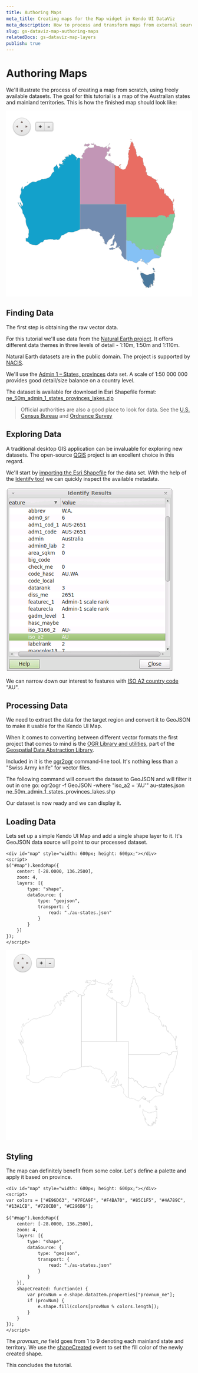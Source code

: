 ```yaml
---
title: Authoring Maps
meta_title: Creating maps for the Map widget in Kendo UI DataViz
meta_description: How to process and transform maps from external sources to use with the Map widget.
slug: gs-dataviz-map-authoring-maps
relatedDocs: gs-dataviz-map-layers
publish: true
---
```


# Authoring Maps

We'll illustrate the process of creating a map from scratch, using freely available datasets.
The goal for this tutorial is a map of the Australian states and mainland territories.
This is how the finished map should look like:

![Finished map](images/map-au.png)

## Finding Data

The first step is obtaining the raw vector data.

For this tutorial we'll use data from the [Natural Earth project](http://www.naturalearthdata.com/).
It offers different data themes in three levels of detail - 1:10m, 1:50m and 1:110m.

Natural Earth datasets are in the public domain. The project is supported by [NACIS](http://nacis.org/).

We'll use the [Admin 1 – States, provinces](http://www.naturalearthdata.com/downloads/50m-cultural-vectors)
data set. A scale of 1:50 000 000 provides good detail/size balance on a country level.

The dataset is available for download in Esri Shapefile format:
[ne_50m_admin_1_states_provinces_lakes.zip](http://www.naturalearthdata.com/http//www.naturalearthdata.com/download/50m/cultural/ne_50m_admin_1_states_provinces_lakes.zip)

> Official authorities are also a good place to look for data. See the [U.S. Census Bureau](http://www.census.gov) and [Ordnance Survey](http://www.ordnancesurvey.co.uk/)

## Exploring Data

A traditional desktop GIS application can be invaluable for exploring new datasets.
The open-source [QGIS](http://www.qgis.org/en/site/) project is an excellent choice in this regard.

We'll start by [importing the Esri Shapefile](http://www.qgis.org/en/docs/user_manual/working_with_vector/supported_data.html#esri-shapefiles) for the data set.
With the help of the [Identify tool](http://www.qgis.org/en/docs/user_manual/introduction/general_tools.html#identify) we can quickly inspect the available metadata.

![Identify results](images/map-qgis-identify.png)

We can narrow down our interest to features with [ISO A2 country code](http://en.wikipedia.org/wiki/ISO_3166-1_alpha-2) "AU".

## Processing Data

We need to extract the data for the target region and convert it to GeoJSON to make it usable for the Kendo UI Map.

When it comes to converting between different vector formats the first project that comes to mind is the
[OGR Library and utilities](http://www.gdal.org/ogr/index.html), part of the [Geospatial Data Abstraction Library](http://www.gdal.org/).

Included in it is the [ogr2ogr](http://www.gdal.org/ogr2ogr.html) command-line tool.
It's nothing less than a "Swiss Army knife" for vector files.

The following command will convert the dataset to GeoJSON and will filter it out in one go:
    ogr2ogr -f GeoJSON -where "iso_a2 = 'AU'" au-states.json ne_50m_admin_1_states_provinces_lakes.shp

Our dataset is now ready and we can display it.

## Loading Data

Lets set up a simple Kendo UI Map and add a single shape layer to it.
It's GeoJSON data source will point to our processed dataset.

    <div id="map" style="width: 600px; height: 600px;"></div>
    <script>
    $("#map").kendoMap({
        center: [-28.0000, 136.2500],
        zoom: 4,
        layers: [{
            type: "shape",
            dataSource: {
                type: "geojson",
                transport: {
                    read: "./au-states.json"
                }
            }
        }]
    });
    </script>

![Unstyled map](images/map-au-base.png)

## Styling

The map can definitely benefit from some color. Let's define a palette and apply it based on province.

    <div id="map" style="width: 600px; height: 600px;"></div>
    <script>
    var colors = ["#E96D63", "#7FCA9F", "#F4BA70", "#85C1F5", "#4A789C", "#13A1CB", "#728CB0", "#C296B6"];

    $("#map").kendoMap({
        center: [-28.0000, 136.2500],
        zoom: 4,
        layers: [{
            type: "shape",
            dataSource: {
                type: "geojson",
                transport: {
                    read: "./au-states.json"
                }
            }
        }],
        shapeCreated: function(e) {
            var provNum = e.shape.dataItem.properties["provnum_ne"];
            if (provNum) {
                e.shape.fill(colors[provNum % colors.length]);
            }
        }
    });
    </script>

The *provnum_ne* field goes from 1 to 9 denoting each mainland state and territory.
We use the [shapeCreated](/kendo-ui/api/dataviz/map#events-shapeCreated) event to set the fill color of the newly created shape.

This concludes the tutorial.
